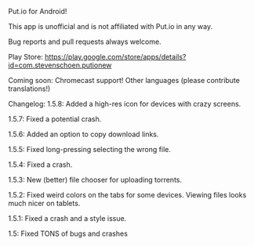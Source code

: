Put.io for Android!

This app is unofficial and is not affiliated with Put.io in any way.

Bug reports and pull requests always welcome.

Play Store: https://play.google.com/store/apps/details?id=com.stevenschoen.putionew

Coming soon:
    Chromecast support!
    Other languages (please contribute translations!)

Changelog:
1.5.8:
    Added a high-res icon for devices with crazy screens.

1.5.7:
    Fixed a potential crash.

1.5.6:
    Added an option to copy download links.

1.5.5:
    Fixed long-pressing selecting the wrong file.

1.5.4:
    Fixed a crash.

1.5.3:
    New (better) file chooser for uploading torrents.

1.5.2:
    Fixed weird colors on the tabs for some devices.
    Viewing files looks much nicer on tablets.

1.5.1:
    Fixed a crash and a style issue.

1.5:
    Fixed TONS of bugs and crashes
